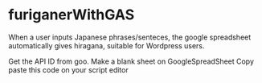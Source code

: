 # furiganerWithGAS
When a user inputs Japanese phrases/senteces, the google spreadsheet automatically gives hiragana, suitable for Wordpress users.

Get the API ID from goo.
Make a blank sheet on GoogleSpreadSheet
Copy paste this code on your script editor
